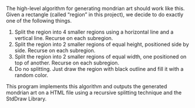 The high-level algorithm for generating mondrian art should work like this. Given a rectangle (called “region” in this project), we decide to do exactly one of the following things.

1.	Split the region into 4 smaller regions using a horizontal line and a vertical line. Recurse on each subregion.
2.	Split the region into 2 smaller regions of equal height, positioned side by side. Recurse on each subregion.
3.	Split the region into 2 smaller regions of equal width, one positioned on top of another. Recurse on each subregion.
4.	Do no splitting. Just draw the region with black outline and fill it with a random color.

This program implements this algorithm and outputs the generated mondrian art on a HTML file using a recursive splitting technique and the StdDraw Library.